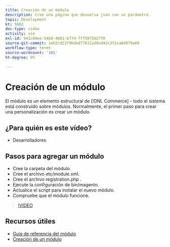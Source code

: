 ```yaml
---
title: Creación de un módulo
description: Cree una página que devuelva json con un parámetro.
topic: Development
kt: 5602
doc-type: video
activity: use
exl-id: 941c04ee-54b8-4b81-b77d-fff5875927f0
source-git-commit: 1eb2cd22f9bded77032ad0ed43c3f2ca84879a69
workflow-type: tm+mt
source-wordcount: '101'
ht-degree: 0%

---
```


# Creación de un módulo

El módulo es un elemento estructural de [!DNL Commerce] - todo el sistema está construido sobre módulos. Normalmente, el primer paso para crear una personalización es crear un módulo.

## ¿Para quién es este vídeo?

- Desarrolladores

## Pasos para agregar un módulo

- Cree la carpeta del módulo.
- Cree el archivo etc/module.xml.
- Cree el archivo registration.php .
- Ejecute la configuración de bin/magento.
- Actualice el script para instalar el nuevo módulo.
- Compruebe que el módulo funcione.

>[!VIDEO](https://video.tv.adobe.com/v/35792?quality=12&learn=on)

## Recursos útiles

- [Guía de referencia del módulo](https://devdocs.magento.com/guides/v2.4/mrg/intro.html)
- [Creación de un módulo](https://devdocs.magento.com/videos/fundamentals/create-a-new-module/)
